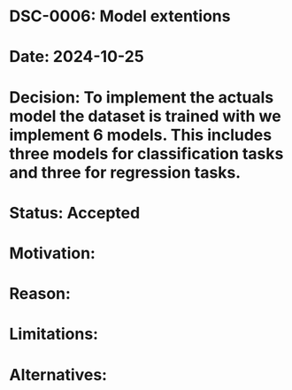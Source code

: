 # DSC-0006: Model extentions
# Date: 2024-10-25
# Decision: To implement the actuals model the dataset is trained with we implement 6 models. This includes three models for classification tasks and three for regression tasks. 
# Status: Accepted
# Motivation:  
# Reason:
# Limitations:
# Alternatives:
